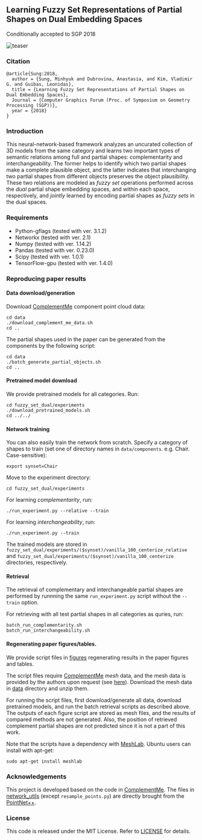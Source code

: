 ## Learning Fuzzy Set Representations of Partial Shapes on Dual Embedding Spaces

<!--[Minhyuk Sung](http://mhsung.github.io), [Anastasia Dubrovina](http://web.stanford.edu/~adkarni/), [Vladimir G. Kim](http://vova.kim), and [Leonidas Guibas](https://geometry.stanford.edu/member/guibas/)<br>
Conditionally accepted to SGP 2018<br>
[[Project]](https://mhsung.github.io/fuzzy-set-dual.html) | [arXiv: TBA]
-->
Conditionally accepted to SGP 2018<br>

![teaser](https://mhsung.github.io/assets/images/fuzzy-set-dual/teaser.png)

### Citation
```
@article{Sung:2018,
  author = {Sung, Minhyuk and Dubrovina, Anastasia, and Kim, Vladimir G. and Guibas, Leonidas},
  title = {Learning Fuzzy Set Representations of Partial Shapes on Dual Embedding Spaces},
  Journal = {Computer Graphics Forum (Proc. of Symposium on Geometry Processing (SGP))}, 
  year = {2018}
}
```

### Introduction
This neural-network-based framework analyzes an uncurated collection of 3D models from the same category and learns two important types of semantic relations among full and partial shapes: complementarity and interchangeability. The former helps to identify which two partial shapes make a complete plausible object, and the latter indicates that interchanging two partial shapes from different objects preserves the object plausibility. These two relations are modeled as *fuzzy set* operations performed across the *dual* partial shape embedding spaces, and within each space, respectively, and *jointly* learned by encoding partial shapes as *fuzzy sets* in the dual spaces.

### Requirements
- Python-gflags (tested with ver. 3.1.2)
- Networkx (tested with ver. 2.1)
- Numpy (tested with ver. 1.14.2)
- Pandas (tested with ver. 0.23.0)
- Scipy (tested with ver. 1.0.1)
- TensorFlow-gpu (tested with ver. 1.4.0)

### Reproducing paper results
#### Data download/generation
Download [ComplementMe](https://mhsung.github.io/complement-me.html) component point cloud data:
```
cd data
./download_complement_me_data.sh
cd ..
```

The partial shapes used in the paper can be generated from the components by the following script:
```
cd data
./batch_generate_partial_objects.sh
cd ..
```

#### Pretrained model download
We provide pretrained models for all categories. Run:
```
cd fuzzy_set_dual/experiments
./download_pretrained_models.sh
cd ../../
```

#### Network training
You can also easily train the network from scratch. Specify a category of shapes to train (set one of directory names in `data/components`. e.g. Chair. Case-sensitive):
```
export synset=Chair
```

Move to the experiment directory:
```
cd fuzzy_set_dual/experiments
```

For learning *complementarity*, run:
```
./run_experiment.py --relative --train
```

For learning *interchangeability*, run:
```
./run_experiment.py --train
```

The trained models are stored in `fuzzy_set_dual/experiments/($synset)/vanilla_100_centerize_relative` and `fuzzy_set_dual/experiments/($synset)/vanilla_100_centerize` directories, respectively.


#### Retrieval
The retrieval of complementary and interchangeable partial shapes are performed by runnning the same `run_experiment.py` script without the `--train` option.

For retrieving with all test partial shapes in all categories as quries, run:
```
batch_run_complementarity.sh
batch_run_interchangeability.sh
```

#### Regenerating paper figures/tables.
We provide script files in [figures](figures) regenerating results in the paper figures and tables.

The script files require [ComplementMe](https://mhsung.github.io/complement-me.html) *mesh* data, and the mesh data is provided by the authors upon request (see [here](https://mhsung.github.io/complement-me.html#data-download)). Download the mesh data in [data](data) directory and unzip them.

For running the script files, first download/generate all data, download pretrained models, and run the batch retrieval scripts as described above. The outputs of each figure script are stored as mesh files, and the results of compared methods are not generated. Also, the position of retrieved complement partial shapes are not predicted since it is not a part of this work.

Note that the scripts have a dependency with [MeshLab](http://www.meshlab.net/). Ubuntu users can install with apt-get:
```
sudo apt-get install meshlab
```

### Acknowledgements
This project is developed based on the code in [ComplementMe](https://github.com/mhsung/complement-me). The files in [network_utils](network_utils) (except `resample_points.py`) are directly brought from the [PointNet++](https://github.com/charlesq34/pointnet2).

### License
This code is released under the MIT License. Refer to [LICENSE](LICENSE) for details.
